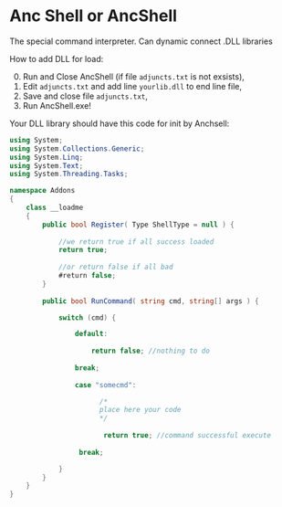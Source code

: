 # Anc Shell or AncShell
The special command interpreter. Can dynamic connect .DLL libraries

How to add DLL for load:



0. Run and Close AncShell (if file `adjuncts.txt` is not exsists),
1. Edit `adjuncts.txt` and add line `yourlib.dll` to end line file,
2. Save and close file `adjuncts.txt`,
3. Run AncShell.exe!

Your DLL library should have this  code for init by Anchsell:

`````csharp
using System;
using System.Collections.Generic;
using System.Linq;
using System.Text;
using System.Threading.Tasks;

namespace Addons
{
    class __loadme
    {
        public bool Register( Type ShellType = null ) {
            
            //we return true if all success loaded
            return true;
            
            //or return false if all bad
            #return false;
        }
        
        public bool RunCommand( string cmd, string[] args ) {

            switch (cmd) {

                default: 
                
                    return false; //nothing to do 
                    
                break;
               
                case "somecmd":

                      /*
                      place here your code
                      */
                      
                       return true; //command successful execute
                       
                 break;

            }
        }
    }
}
